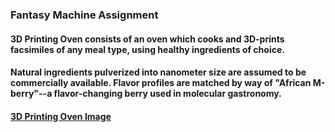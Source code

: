 ### Fantasy Machine Assignment  

#### 3D Printing Oven consists of an oven which cooks and 3D-prints facsimiles of any meal type, using healthy ingredients of choice.

#### Natural ingredients pulverized into nanometer size are assumed to be commercially available. Flavor profiles are matched by way of "African M-berry"--a flavor-changing berry used in molecular gastronomy.  

#### <a href="https://github.com/AlVicente/physicalcomputing/blob/master/Homework/Week2%20-%20Jan22nd/3D%20Printing%20Oven.JPG">3D Printing Oven Image</a>
